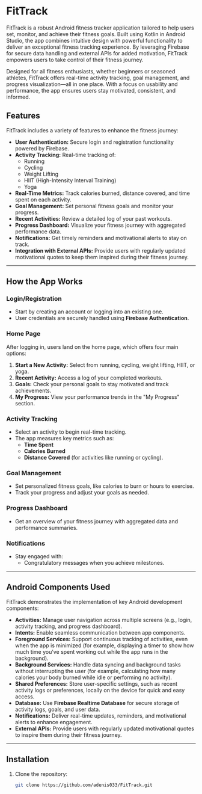 # FitTrack

FitTrack is a robust Android fitness tracker application tailored to help users set, monitor, and achieve their fitness goals. Built using Kotlin in Android Studio, the app combines intuitive design with powerful functionality to deliver an exceptional fitness tracking experience. By leveraging Firebase for secure data handling and external APIs for added motivation, FitTrack empowers users to take control of their fitness journey.

Designed for all fitness enthusiasts, whether beginners or seasoned athletes, FitTrack offers real-time activity tracking, goal management, and progress visualization—all in one place. With a focus on usability and performance, the app ensures users stay motivated, consistent, and informed.

## Features

FitTrack includes a variety of features to enhance the fitness journey:

- **User Authentication:** Secure login and registration functionality powered by Firebase.
- **Activity Tracking:** Real-time tracking of:
  - Running
  - Cycling
  - Weight Lifting
  - HIIT (High-Intensity Interval Training)
  - Yoga
- **Real-Time Metrics:** Track calories burned, distance covered, and time spent on each activity.
- **Goal Management:** Set personal fitness goals and monitor your progress.
- **Recent Activities:** Review a detailed log of your past workouts.
- **Progress Dashboard:** Visualize your fitness journey with aggregated performance data.
- **Notifications:** Get timely reminders and motivational alerts to stay on track.
- **Integration with External APIs:** Provide users with regularly updated motivational quotes to keep them inspired during their fitness journey.

---

## How the App Works

### Login/Registration
- Start by creating an account or logging into an existing one.
- User credentials are securely handled using **Firebase Authentication**.

### Home Page
After logging in, users land on the home page, which offers four main options:
1. **Start a New Activity:** Select from running, cycling, weight lifting, HIIT, or yoga.
2. **Recent Activity:** Access a log of your completed workouts.
3. **Goals:** Check your personal goals to stay motivated and track achievements.
4. **My Progress:** View your performance trends in the "My Progress" section.

### Activity Tracking
- Select an activity to begin real-time tracking.
- The app measures key metrics such as:
  - **Time Spent**
  - **Calories Burned**
  - **Distance Covered** (for activities like running or cycling).

### Goal Management
- Set personalized fitness goals, like calories to burn or hours to exercise.
- Track your progress and adjust your goals as needed.

### Progress Dashboard
- Get an overview of your fitness journey with aggregated data and performance summaries.

### Notifications
- Stay engaged with:
  - Congratulatory messages when you achieve milestones.

---

## Android Components Used

FitTrack demonstrates the implementation of key Android development components:

- **Activities:** Manage user navigation across multiple screens (e.g., login, activity tracking, and progress dashboard).
- **Intents:** Enable seamless communication between app components.
- **Foreground Services:** Support continuous tracking of activities, even when the app is minimized (for example, displaying a timer to show how much time you’ve spent working out while the app runs in the background).
- **Background Services:** Handle data syncing and background tasks without interrupting the user (for example, calculating how many calories your body burned while idle or performing no activity).
- **Shared Preferences:** Store user-specific settings, such as recent activity logs or preferences, locally on the device for quick and easy access.
- **Database:** Use **Firebase Realtime Database** for secure storage of activity logs, goals, and user data.
- **Notifications:** Deliver real-time updates, reminders, and motivational alerts to enhance engagement.
- **External APIs:** Provide users with regularly updated motivational quotes to inspire them during their fitness journey.

---

## Installation

1. Clone the repository:
   ```bash
   git clone https://github.com/adenis033/FitTrack.git

